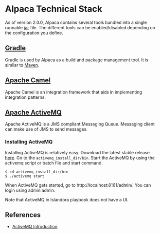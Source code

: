 # Alpaca Technical Stack
As of version 2.0.0, Alpaca contains several tools bundled into a single runnable [jar](https://en.wikipedia.org/wiki/JAR_(file_format)) file. The different tools can be enabled/disabled depending on the configuration you define.

## [Gradle](https://docs.gradle.org/current/userguide/tutorial_using_tasks.html)
Gradle is used by Alpaca as a build and package management tool. It is similar to [Maven](https://maven.apache.org/).

## [Apache Camel](http://camel.apache.org/book-getting-started.html)
Apache Camel is an integration framework that aids in implementing integration patterns.

## [Apache ActiveMQ](http://activemq.apache.org/getting-started.html)
Apache ActiveMQ is a JMS compliant Messaging Queue. Messaging client can make use of JMS to send messages.

### Installing ActiveMQ
Installing ActiveMQ is relatively easy. Download the latest stable release [here](http://activemq.apache.org/download.html). Go to the `activemq_install_dir/bin`. Start the ActiveMQ by using the activemq script or batch file and start command.

```
$ cd activemq_install_dir/bin
$ ./activemq start
```

When ActiveMQ gets started, go to http://localhost:8161/admin/. You can login using admin:admin.

Note that ActiveMQ in Islandora playbook does not have a UI.

## References
* [ActiveMQ Introduction](http://tech.lalitbhatt.net/2014/08/activemq-introduction.html)

